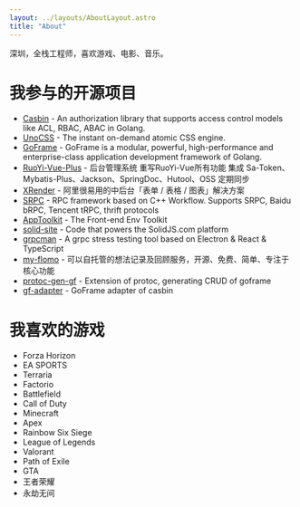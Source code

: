 ```yaml
---
layout: ../layouts/AboutLayout.astro
title: "About"
---
```


深圳，全栈工程师，喜欢游戏、电影、音乐。

# 我参与的开源项目
- [Casbin](https://github.com/casbin/casbin) - An authorization library that supports access control models like ACL, RBAC, ABAC in Golang.
- [UnoCSS](https://github.com/unocss/unocss) - The instant on-demand atomic CSS engine.
- [GoFrame](https://github.com/gogf/gf) - GoFrame is a modular, powerful, high-performance and enterprise-class application development framework of Golang.
- [RuoYi-Vue-Plus](https://gitee.com/dromara/RuoYi-Vue-Plus) - 后台管理系统 重写RuoYi-Vue所有功能 集成 Sa-Token、Mybatis-Plus、Jackson、SpringDoc、Hutool、OSS 定期同步
- [XRender](https://github.com/alibaba/x-render) - 阿里很易用的中后台「表单 / 表格 / 图表」解决方案
- [SRPC](https://github.com/sogou/srpc) - RPC framework based on C++ Workflow. Supports SRPC, Baidu bRPC, Tencent tRPC, thrift protocols
- [AppToolkit](https://github.com/apptools-lab/AppToolkit) - The Front-end Env Toolkit
- [solid-site](https://github.com/solidjs/solid-site) - Code that powers the SolidJS.com platform
- [grpcman](https://github.com/grpcman/grpcman) - A grpc stress testing tool based on Electron & React & TypeScript
- [my-flomo](https://github.com/jerryshell/my-flomo-server) - 可以自托管的想法记录及回顾服务，开源、免费、简单、专注于核心功能
- [protoc-gen-gf](https://github.com/zcyc/protoc-gen-gf) - Extension of protoc, generating CRUD of goframe
- [gf-adapter](https://github.com/zcyc/gf-adapter) - GoFrame adapter of casbin

# 我喜欢的游戏
- Forza Horizon
- EA SPORTS
- Terraria
- Factorio
- Battlefield
- Call of Duty
- Minecraft
- Apex
- Rainbow Six Siege
- League of Legends
- Valorant
- Path of Exile
- GTA
- 王者荣耀
- 永劫无间
